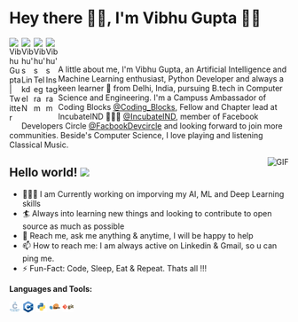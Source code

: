# Hey there 👋🏽, I'm Vibhu Gupta 👨‍💻
<a href="https://twitter.com/Vibhu31598482">
<img align="left" alt="Vibhu Gupta | Twitter" width="22px" src="https://cdn.jsdelivr.net/npm/simple-icons@v3/icons/twitter.svg" />
</a>
<a href="https://www.linkedin.com/in/vibhu-gupta-10616/">
<img align="left" alt="Vibhu's LinkdeIN" width="22px" src="https://cdn.jsdelivr.net/npm/simple-icons@v3/icons/linkedin.svg" />
</a>
<a href="https://t.me/Vibhu10616">
<img align="left" alt="Vibhu's Telegram" width="22px" src="https://cdn.jsdelivr.net/npm/simple-icons@v3/icons/telegram.svg" />
</a>
<a href="https://www.instagram.com/vibhu10616/">
<img align="left" alt="Vibhu's Instagram" width="22px" src="https://cdn.jsdelivr.net/npm/simple-icons@v3/icons/instagram.svg" />
</a>
<br/>
<br/>

A little about me, I'm Vibhu Gupta, an Artificial Intelligence and Machine Learning enthusiast, Python Developer and always a keen learner 🚀 from Delhi, India, pursuing B.tech in Computer Science and Engineering. I'm a Campuss Ambassador of Coding Blocks [@Coding_Blocks](https://codingblocks.com/), Fellow and Chapter lead at IncubateIND 👨🏽‍💻 [@IncubateIND](https://incubateind.com/), member of Facebook Developers Circle [@FacbookDevcircle](https://developers.facebook.com/developercircles/) and looking forward to join more communities. Beside's Computer Science, I love playing and listening Classical Music.

<img align="right" alt="GIF" src="https://media.giphy.com/media/836HiJc7pgzy8iNXCn/giphy.gif">

## Hello world!&nbsp;<img src="https://github.com/TheDudeThatCode/TheDudeThatCode/blob/master/Assets/Earth.gif" width="24px">

- 👨🏽‍💻 I am Currently working on imporving my AI, ML and Deep Learning skills 
- 🏄‍ Always into learning new things and looking to contribute to open source as much as possible
- 💬 Reach me, ask me anything & anytime, I will be happy to help
- 📫 How to reach me: I am always active on Linkedin & Gmail, so u can ping me.
- ⚡️ Fun-Fact: Code, Sleep, Eat & Repeat. Thats all !!!


**Languages and Tools:**

<code><img height="20" src="https://raw.githubusercontent.com/github/explore/5c058a388828bb5fde0bcafd4bc867b5bb3f26f3/topics/c/c.png"></code>
<code><img height="20" src="https://raw.githubusercontent.com/github/explore/80688e429a7d4ef2fca1e82350fe8e3517d3494d/topics/cpp/cpp.png"></code>
<code><img height="20" src="https://raw.githubusercontent.com/github/explore/80688e429a7d4ef2fca1e82350fe8e3517d3494d/topics/python/python.png"></code>
<code><img height="20" src="https://raw.githubusercontent.com/github/explore/80688e429a7d4ef2fca1e82350fe8e3517d3494d/topics/scikit-learn/scikit-learn.png"></code>
<code><img height="20" src="https://raw.githubusercontent.com/github/explore/80688e429a7d4ef2fca1e82350fe8e3517d3494d/topics/git/git.png"></code>
